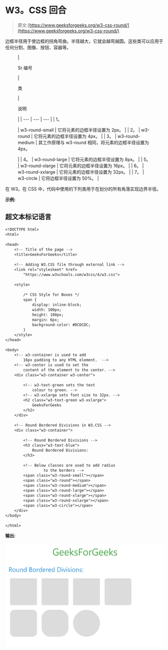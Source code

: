# W3。CSS 回合

> 原文:[https://www.geeksforgeeks.org/w3-css-round/](https://www.geeksforgeeks.org/w3-css-round/)

边框半径用于使边框的拐角弯曲。半径越大，它就会越弯越圆。这些类可以应用于任何分割、图像、按钮、容器等。

<figure class="table">

| 

Sr 编号

 | 

类

 | 

说明

 |
| --- | --- | --- |
| 1。

 | w3-round-small | 它将元素的边框半径设置为 2px。 |
| 2。 | w3-round | 它将元素的边框半径设置为 4px。 |
| 3。 | w3-round-medium | 其工作原理与 w3-round 相同，将元素的边框半径设置为 4px。

 |
| 4。 | w3-round-large | 它将元素的边框半径设置为 8px。 |
| 5。 | w3-round-xlarge | 它将元素的边框半径设置为 16px。 |
| 6。 | w3-round-xxlarge | 它将元素的边框半径设置为 32px。 |
| 7。 | w3-circle | 它将边框半径设置为 50%。 |

</figure>

在 W3。在 CSS 中，代码中使用的下列类用于在划分的所有角落实现边界半径。

**示例:**

## 超文本标记语言

```
<!DOCTYPE html>
<html>

<head>
    <!-- Title of the page -->
    <title>GeeksForGeeks</title>

    <!-- Adding W3.CSS file through external link -->
    <link rel="stylesheet" href=
        "https://www.w3schools.com/w3css/4/w3.css">

    <style>

        /* CSS Style for Boxes */
        span {
            display: inline-block;
            width: 100px;
            height: 100px;
            margin: 6px;
            background-color: #DCDCDC;
        }
    </style>
</head>

<body>
    <!-- w3-container is used to add 
        16px padding to any HTML element.  -->
    <!-- w3-center is used to set the 
        content of the element to the center. -->
    <div class="w3-container w3-center">

        <!-- w3-text-green sets the text 
            colour to green. -->
        <!-- w3-xxlarge sets font size to 32px. -->
        <h2 class="w3-text-green w3-xxlarge">
            GeeksForGeeks
        </h2>
    </div>

    <!-- Round Bordered Divisions in W3.CSS -->
    <div class="w3-container">

        <!-- Round Bordered Divisions -->
        <h3 class="w3-text-blue">
            Round Bordered Divisions:
        </h3>

        <!-- Below classes are used to add radius  
                 to the borders -->
        <span class="w3-round-small"></span>
        <span class="w3-round"></span>
        <span class="w3-round-medium"></span>
        <span class="w3-round-large"></span>
        <span class="w3-round-xlarge"></span>
        <span class="w3-round-xxlarge"></span>
        <span class="w3-circle"></span>
    </div>
</body>

</html>
```

**输出:**

![](img/34d86f8db684b283ac82c0729ce406d5.png)